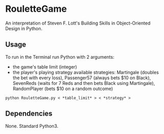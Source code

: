 # RouletteGame

An interpretation of Steven F. Lott's Building Skills in Object-Oriented Design in Python.

## Usage

To run in the Terminal run Python with 2 arguments:
* the game's table limit (integer)
* the player's playing strategy
    available strategies: Martingale (doubles the bet with every loss),
                          Passenger57 (always bets $10 on Black),
                          SevenReds (waits for 7 Reds and then bets Black using Martingale),
                          RandomPlayer (bets $10 on a random outcome)

`python RouletteGame.py < *table_limit* > < *strategy* >`

## Dependencies

None. Standard Python3.
